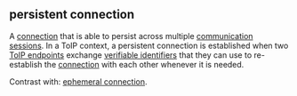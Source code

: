 ## persistent connection

<p class="c8"><span>A </span><span class="c2"><a class="c3" href="#h.thbpewq1px8x">connection</a></span><span>&nbsp;that is able to persist across multiple </span><span class="c2"><a class="c3" href="#h.i82tgrmxy0d8">communication sessions</a></span><span>. In a ToIP context, a persistent connection is established when two </span><span class="c2"><a class="c3" href="#h.e787fzjepk60">ToIP endpoints</a></span><span>&nbsp;exchange </span><span class="c2"><a class="c3" href="#h.wyda231qefe">verifiable identifiers</a></span><span>&nbsp;that they can use to re-establish the </span><span class="c2"><a class="c3" href="#h.thbpewq1px8x">connection</a></span><span class="c0">&nbsp;with each other whenever it is needed.</span></p><p class="c8"><span>Contrast with: </span><span class="c2"><a class="c3" href="#h.5xjtv29e8z6i">ephemeral connection</a></span><span class="c0">.</span></p>

